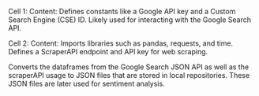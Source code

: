 Cell 1:
Content: Defines constants like a Google API key and a Custom Search Engine (CSE) ID. Likely used for interacting with the Google Search API.

Cell 2:
Content: Imports libraries such as pandas, requests, and time. Defines a ScraperAPI endpoint and API key for web scraping.

Converts the dataframes from the Google Search JSON API as well as the scraperAPI usage to JSON files that are stored in local repositories.
These JSON files are later used for sentiment analysis.
